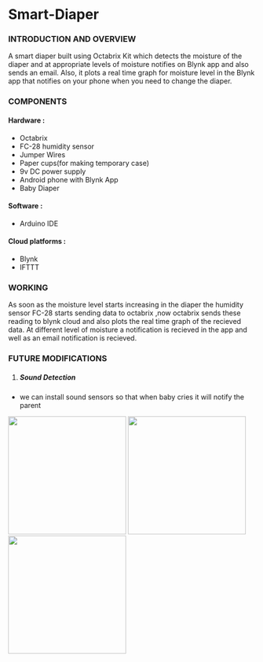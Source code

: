 # Smart-Diaper

### INTRODUCTION AND OVERVIEW
A smart diaper built using Octabrix Kit which detects the moisture of the diaper and at appropriate levels of moisture notifies on Blynk app and also sends an email. Also, it plots a real time graph for moisture level in the Blynk app  that notifies on your phone when you need to change the diaper.
### COMPONENTS
#### Hardware :
- Octabrix
- FC-28 humidity sensor
- Jumper Wires
- Paper cups(for making temporary case)
- 9v DC power supply
- Android phone with Blynk App
- Baby Diaper
#### Software :
- Arduino IDE
#### Cloud platforms :
- Blynk
- IFTTT

### WORKING 
As soon as the moisture level starts increasing in the diaper
the humidity sensor FC-28 starts sending data to octabrix ,now octabrix sends
these reading to blynk cloud and also plots the real time graph of the 
recieved data. At different level of moisture a notification is recieved 
in the app and well as an email notification is recieved.

### FUTURE MODIFICATIONS
1. ##### Sound Detection
 - we can install sound sensors so that when baby cries it will notify the parent
  



<img src="https://user-images.githubusercontent.com/41651033/43277905-1dd2c0f2-9127-11e8-8481-4ac7a4aa7b24.png" width="240">



<img src="https://user-images.githubusercontent.com/41651033/43277983-57e45558-9127-11e8-97fa-c15ff70c0af8.png" width="240">


<img src="https://user-images.githubusercontent.com/41651033/43278039-7f563b6a-9127-11e8-873c-2a3a6c8e163b.jpg" width="240">

